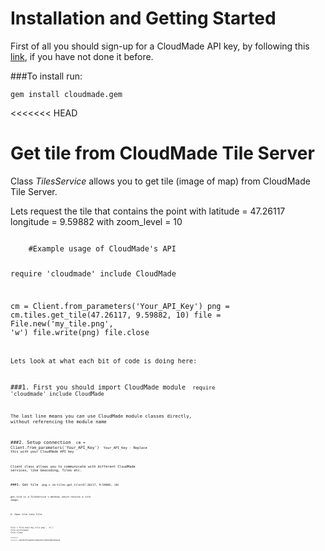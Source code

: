 Installation and Getting Started
=============

First of all you should sign-up for a CloudMade API key, by following this [link][], if you have not done it before.

###To install run:

	gem install cloudmade.gem


[link]: http://account.cloudmade.com/register
<<<<<<< HEAD

Get tile from CloudMade Tile Server
=============

Class _TilesService_ allows you to get tile (image of map) from CloudMade Tile Server.

Lets request the tile that contains the point with latitude = 47.26117 longitude = 9.59882 with zoom_level = 10

<code>
	#Example usage of CloudMade's API

require 'cloudmade'
include CloudMade

cm = Client.from_parameters('Your_API_Key')
png = cm.tiles.get_tile(47.26117, 9.59882, 10)
file = File.new('my_tile.png', 'w')
file.write(png)
file.close
<code>

Lets look at what each bit of code is doing here:

###1. First you should import CloudMade module
<code>
require 'cloudmade'
include CloudMade
<code>

The last line means you can use CloudMade module classes directly, without referencing the module name

###2. Setup connection
<code>
cm = Client.from_parameters('Your_API_Key')
<code>
Your_API_Key - Replace this with your CloudMade API key

Client class allows you to communicate with different CloudMade services, like Geocoding, Tiles etc.

###3. Get tile
<code>
png = cm.tiles.get_tile(47.26117, 9.59882, 10)
<code>

_get_tile_ is a TileService's method, which returns a tile image.

4. Save tile into file
<code>
file = File.new('my_tile.png', 'w')
file.write(png)
file.close
<code>
=======
>>>>>>> 4467653f5ea6935ca90af817e18534966f96a913
